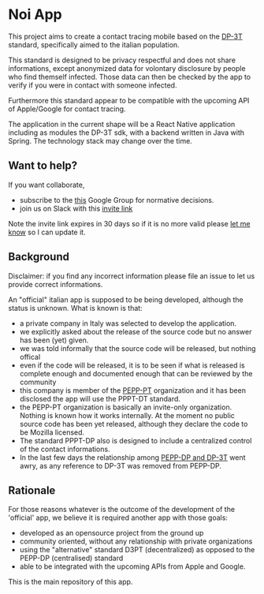 # Noi App

This project aims to create a contact tracing mobile based on the [DP-3T](https://github.com/DP-3T) standard, specifically aimed to the italian population.

This standard is designed to be privacy respectful and does not share informations, except anonymized data for volontary disclosure by people who find themself infected. Those data can then be checked by the app to verify if you were in contact with someone infected.

Furthermore this standard appear to be compatible with the upcoming API of Apple/Google for contact tracing.

The application in the current shape will be a React Native application including as modules the DP-3T sdk, with a backend written in Java with Spring. The technology stack may change over the time.

## Want to help?

If you want collaborate, 

- subscribe to the [this](https://groups.google.com/forum/#!forum/noiapp) Google Group for normative decisions.
- join us on Slack with this [invite link](https://join.slack.com/t/noiapp/shared_invite/zt-dzdakd34-KvCn3HMlebqTH4ewlGamhg) 

Note the invite link expires in 30 days so if it is no more valid please [let me know](http://linkedin.com/in/msciab) so I can update it.

## Background

Disclaimer: if you find any incorrect information please file an issue to let us provide correct informations.

An "official" italian app is supposed to be being developed, although the status is unknown. What is known is that:

- a private company in Italy was selected to develop the application.
- we explicitly asked about the release of the source code but no answer has been (yet) given.
- we was told informally that the source code will be released, but nothing offical
- even if the code will be released, it is to be seen if what is released is complete enough and documented enough that can be reviewed by the community
- this company is member of the  [PEPP-PT](https://github.com/pepp-pt/pepp-pt-documentation) organization and it has been disclosed the app will use the PPPT-DT standard.
- the PEPP-PT organization is basically an invite-only organization. Nothing is known how it works internally.  At the moment no public source code has been yet released, although they declare the code to be Mozilla licensed.
- The standard PPPT-DP also is designed to include a centralized control of the contact informations.
- In the last few days the relationship among [PEPP-DP and DP-3T](https://twitter.com/mikarv/status/1250850682904760320?s=20) went awry, as any reference to DP-3T was removed from PEPP-DP.

## Rationale

For those reasons whatever is the outcome of the development of the 'official' app, we believe it is required another app with  those goals:

- developed as an opensource project from the ground up 
- community oriented, without any relationship with private organizations
- using the "alternative" standard D3PT (decentralized) as opposed to the PEPP-DP (centralised) standard
- able to be integrated with the upcoming APIs from Apple and Google.

This is the main repository of this app.


